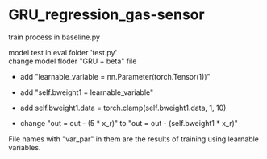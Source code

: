 # GRU_regression_gas-sensor
train process  in baseline.py

model test in eval folder 'test.py'\
change model floder  "GRU + beta"  file
- add "learnable_variable = nn.Parameter(torch.Tensor(1))"
- add "self.bweight1 = learnable_variable"
  
- add self.bweight1.data = torch.clamp(self.bweight1.data, 1, 10)
- change "out = out - (5 * x_r)"  to "out = out - (self.bweight1 * x_r)"

File names with "var_par" in them are the results of training using learnable variables.